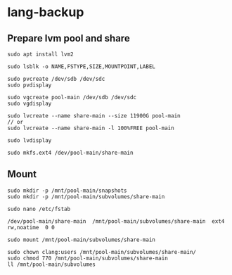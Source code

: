 lang-backup
===========


Prepare lvm pool and share
--------------------------

~~~
sudo apt install lvm2

sudo lsblk -o NAME,FSTYPE,SIZE,MOUNTPOINT,LABEL

sudo pvcreate /dev/sdb /dev/sdc
sudo pvdisplay

sudo vgcreate pool-main /dev/sdb /dev/sdc
sudo vgdisplay

sudo lvcreate --name share-main --size 11900G pool-main
// or
sudo lvcreate --name share-main -l 100%FREE pool-main

sudo lvdisplay

sudo mkfs.ext4 /dev/pool-main/share-main
~~~


Mount
-----

~~~
sudo mkdir -p /mnt/pool-main/snapshots
sudo mkdir -p /mnt/pool-main/subvolumes/share-main
~~~

~~~
sudo nano /etc/fstab
~~~

~~~
/dev/pool-main/share-main  /mnt/pool-main/subvolumes/share-main  ext4  rw,noatime  0 0
~~~

~~~
sudo mount /mnt/pool-main/subvolumes/share-main
~~~

~~~
sudo chown clang:users /mnt/pool-main/subvolumes/share-main/
sudo chmod 770 /mnt/pool-main/subvolumes/share-main
ll /mnt/pool-main/subvolumes
~~~
